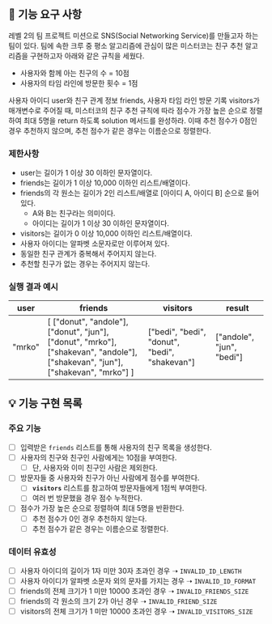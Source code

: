 ## 🚀 기능 요구 사항

레벨 2의 팀 프로젝트 미션으로 SNS(Social Networking Service)를 만들고자 하는 팀이 있다. 팀에 속한 크루 중 평소 알고리즘에 관심이 많은 미스터코는 친구 추천 알고리즘을 구현하고자 아래와
같은 규칙을 세웠다.

- 사용자와 함께 아는 친구의 수 = 10점
- 사용자의 타임 라인에 방문한 횟수 = 1점

사용자 아이디 user와 친구 관계 정보 friends, 사용자 타임 라인 방문 기록 visitors가 매개변수로 주어질 때, 미스터코의 친구 추천 규칙에 따라 점수가 가장 높은 순으로 정렬하여 최대 5명을
return 하도록 solution 메서드를 완성하라. 이때 추천 점수가 0점인 경우 추천하지 않으며, 추천 점수가 같은 경우는 이름순으로 정렬한다.

### 제한사항

- user는 길이가 1 이상 30 이하인 문자열이다.
- friends는 길이가 1 이상 10,000 이하인 리스트/배열이다.
- friends의 각 원소는 길이가 2인 리스트/배열로 [아이디 A, 아이디 B] 순으로 들어있다.
    - A와 B는 친구라는 의미이다.
    - 아이디는 길이가 1 이상 30 이하인 문자열이다.
- visitors는 길이가 0 이상 10,000 이하인 리스트/배열이다.
- 사용자 아이디는 알파벳 소문자로만 이루어져 있다.
- 동일한 친구 관계가 중복해서 주어지지 않는다.
- 추천할 친구가 없는 경우는 주어지지 않는다.

### 실행 결과 예시

| user | friends | visitors | result |
| --- | --- | --- | --- |
| "mrko" | [ ["donut", "andole"], ["donut", "jun"], ["donut", "mrko"], ["shakevan", "andole"], ["shakevan", "jun"], ["shakevan", "mrko"] ] | ["bedi", "bedi", "donut", "bedi", "shakevan"] | ["andole", "jun", "bedi"] |

## 💡 기능 구현 목록

### 주요 기능

- [ ] 입력받은 `friends` 리스트를 통해 사용자의 친구 목록을 생성한다.
- [ ] 사용자의 친구와 친구인 사람에게는 10점을 부여한다.
    - [ ] 단, 사용자와 이미 친구인 사람은 제외한다.
- [ ] 방문자들 중 사용자와 친구가 아닌 사람에게 점수를 부여한다.
    - [ ] **`visitors`** 리스트를 참고하여 방문자들에게 1점씩 부여한다.
    - [ ] 여러 번 방문했을 경우 점수 누적한다.
- [ ] 점수가 가장 높은 순으로 정렬하여 최대 5명을 반환한다.
    - [ ] 추천 점수가 0인 경우 추천하지 않는다.
    - [ ] 추천 점수가 같은 경우는 이름순으로 정렬한다.

### 데이터 유효성

- [ ] 사용자 아이디의 길이가 1자 미만 30자 초과인 경우 ➝ `INVALID_ID_LENGTH`
- [ ] 사용자 아이디가 알파벳 소문자 외의 문자를 가지는 경우 ➝ `INVALID_ID_FORMAT`
- [ ] friends의 전체 크기가 1 미만 10000 초과인 경우 ➝ `INVALID_FRIENDS_SIZE`
- [ ] friends의 각 원소의 크기 2가 아닌 경우 ➝ `INVALID_FRIEND_SIZE`
- [ ] visitors의 전체 크기가 1 미만 10000 초과인 경우 ➝ `INVALID_VISITORS_SIZE`
